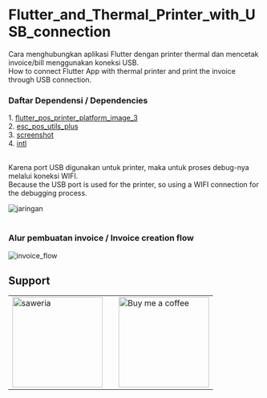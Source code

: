 # Flutter_and_Thermal_Printer_with_USB_connection
Cara menghubungkan aplikasi Flutter dengan printer thermal dan mencetak invoice/bill menggunakan koneksi USB.<br>
How to connect Flutter App with thermal printer and print the invoice through USB connection.

<h3>Daftar Dependensi / Dependencies</h3>
1. <a href="https://pub.dev/packages/flutter_pos_printer_platform_image_3">flutter_pos_printer_platform_image_3</a><br>
2. <a href="https://pub.dev/packages/esc_pos_utils_plus">esc_pos_utils_plus</a><br>
3. <a href="https://pub.dev/packages/screenshot">screenshot</a><br>
4. <a href="https://pub.dev/packages/intl">intl</a><br><br>

Karena port USB digunakan untuk printer, maka untuk proses debug-nya melalui koneksi WIFI.<br>
Because the USB port is used for the printer, so using a WIFI connection for the debugging process.

![jaringan](https://github.com/idekorslet/Flutter_and_Thermal_Printer_with_USB_connection/assets/80518183/d00fdadd-fa7f-4831-ab62-532f30ebc6de)
<br><br>
<h3>Alur pembuatan invoice / Invoice creation flow</h3>

![invoice_flow](https://github.com/idekorslet/Flutter_and_Thermal_Printer_with_USB_connection/assets/80518183/877ed6d6-4207-495d-9166-56caaddc9927)

## Support
|  |  |  |
|--|--|--|
| <a href="https://saweria.co/idekorslet"><img alt="saweria" width="180" src="https://user-images.githubusercontent.com/80518183/216806553-4a11d0ef-6257-461b-a3f2-430910574269.svg"></a> | | <a href="https://buymeacoffee.com/idekorslet"><img alt='Buy me a coffee' width="180" src="https://user-images.githubusercontent.com/80518183/216806363-a11d0282-517a-4512-9733-567e0d547078.png"> </a> |
